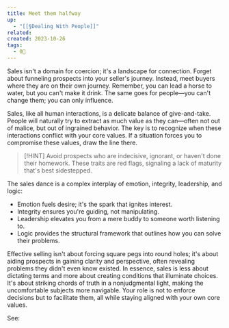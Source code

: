 ```yaml
---
title: Meet them halfway
up:
  - "[[§Dealing With People]]"
related: 
created: 2023-10-26
tags:
  - 0🌲
---
```

Sales isn't a domain for coercion; it's a landscape for connection. Forget about funneling prospects into your seller's journey. Instead, meet buyers where they are on their own journey. Remember, you can lead a horse to water, but you can't make it drink. The same goes for people—you can't change them; you can only influence.

Sales, like all human interactions, is a delicate balance of give-and-take. People will naturally try to extract as much value as they can—often not out of malice, but out of ingrained behavior. The key is to recognize when these interactions conflict with your core values. If a situation forces you to compromise these values, draw the line there.

> [!HINT] Avoid prospects who are indecisive, ignorant, or haven't done their homework. These traits are red flags, signaling a lack of maturity that's best sidestepped.

The sales dance is a complex interplay of emotion, integrity, leadership, and logic:

- Emotion fuels desire; it's the spark that ignites interest.
- Integrity ensures you're guiding, not manipulating.
- Leadership elevates you from a mere buddy to someone worth listening to.
- Logic provides the structural framework that outlines how you can solve their problems.

Effective selling isn't about forcing square pegs into round holes; it's about aiding prospects in gaining clarity and perspective, often revealing problems they didn't even know existed. In essence, sales is less about dictating terms and more about creating conditions that illuminate choices. It's about striking chords of truth in a nonjudgmental light, making the uncomfortable subjects more navigable. Your role is not to enforce decisions but to facilitate them, all while staying aligned with your own core values.


See: 

